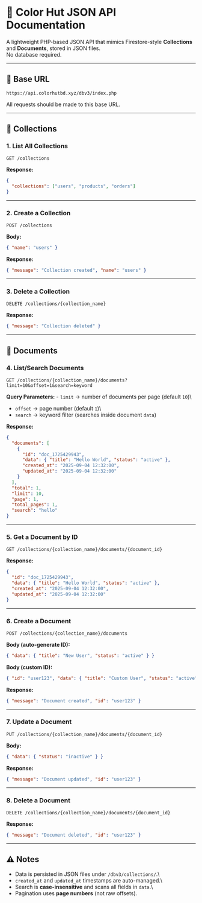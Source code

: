 # 📖 Color Hut JSON API Documentation

A lightweight PHP-based JSON API that mimics Firestore-style
**Collections** and **Documents**, stored in JSON files.\
No database required.

------------------------------------------------------------------------

## 🔑 Base URL

    https://api.colorhutbd.xyz/dbv3/index.php

All requests should be made to this base URL.

------------------------------------------------------------------------

## 📂 Collections

### 1. List All Collections

``` http
GET /collections
```

**Response:**

``` json
{
  "collections": ["users", "products", "orders"]
}
```

------------------------------------------------------------------------

### 2. Create a Collection

``` http
POST /collections
```

**Body:**

``` json
{ "name": "users" }
```

**Response:**

``` json
{ "message": "Collection created", "name": "users" }
```

------------------------------------------------------------------------

### 3. Delete a Collection

``` http
DELETE /collections/{collection_name}
```

**Response:**

``` json
{ "message": "Collection deleted" }
```

------------------------------------------------------------------------

## 📑 Documents

### 4. List/Search Documents

``` http
GET /collections/{collection_name}/documents?limit=10&offset=1&search=keyword
```

**Query Parameters:** - `limit` → number of documents per page (default
`10`)\
- `offset` → page number (default `1`)\
- `search` → keyword filter (searches inside document `data`)

**Response:**

``` json
{
  "documents": [
    {
      "id": "doc_1725429943",
      "data": { "title": "Hello World", "status": "active" },
      "created_at": "2025-09-04 12:32:00",
      "updated_at": "2025-09-04 12:32:00"
    }
  ],
  "total": 1,
  "limit": 10,
  "page": 1,
  "total_pages": 1,
  "search": "hello"
}
```

------------------------------------------------------------------------

### 5. Get a Document by ID

``` http
GET /collections/{collection_name}/documents/{document_id}
```

**Response:**

``` json
{
  "id": "doc_1725429943",
  "data": { "title": "Hello World", "status": "active" },
  "created_at": "2025-09-04 12:32:00",
  "updated_at": "2025-09-04 12:32:00"
}
```

------------------------------------------------------------------------

### 6. Create a Document

``` http
POST /collections/{collection_name}/documents
```

**Body (auto-generate ID):**

``` json
{ "data": { "title": "New User", "status": "active" } }
```

**Body (custom ID):**

``` json
{ "id": "user123", "data": { "title": "Custom User", "status": "active" } }
```

**Response:**

``` json
{ "message": "Document created", "id": "user123" }
```

------------------------------------------------------------------------

### 7. Update a Document

``` http
PUT /collections/{collection_name}/documents/{document_id}
```

**Body:**

``` json
{ "data": { "status": "inactive" } }
```

**Response:**

``` json
{ "message": "Document updated", "id": "user123" }
```

------------------------------------------------------------------------

### 8. Delete a Document

``` http
DELETE /collections/{collection_name}/documents/{document_id}
```

**Response:**

``` json
{ "message": "Document deleted", "id": "user123" }
```

------------------------------------------------------------------------

## ⚠️ Notes

-   Data is persisted in JSON files under `/dbv3/collections/`.\
-   `created_at` and `updated_at` timestamps are auto-managed.\
-   Search is **case-insensitive** and scans all fields in `data`.\
-   Pagination uses **page numbers** (not raw offsets).
